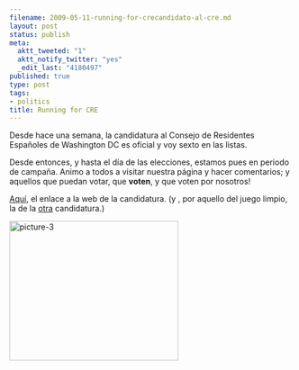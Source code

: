 ```yaml
--- 
filename: 2009-05-11-running-for-crecandidato-al-cre.md
layout: post
status: publish
meta: 
  aktt_tweeted: "1"
  aktt_notify_twitter: "yes"
  _edit_last: "4180497"
published: true
type: post
tags: 
- politics
title: Running for CRE
---
```

Desde hace una semana, la candidatura al Consejo de Residentes Españoles de Washington DC es oficial y voy sexto en las listas.

Desde entonces, y hasta el día de las elecciones, estamos pues en periodo de campaña. Animo a todos a visitar nuestra página y hacer comentarios; y aquellos que puedan votar, que <strong>voten</strong>, y que voten por nosotros!

<a href="http://creprogresistas.wordpress.com/">Aquí</a>, el enlace a la web de la candidatura. (y , por aquello del juego limpio, la de la <a href="http://residentes.us.com/">otra</a> candidatura.)
<p style="text-align:justify;"><a href="http://creprogresistas.wordpress.com/"><img class="aligncenter size-medium wp-image-530" title="picture-3" src="http://www.brunosan.eu/wp-content/uploads/2009/05/picture-3-300x248.png" alt="picture-3" width="300" height="248" /></a></p>

<!--:-->
